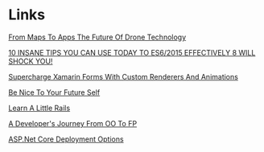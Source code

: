 Links
====

[From Maps To Apps The Future Of Drone Technology](http://www.slideshare.net/godfreynolan/from-maps-to-apps-the-future-of-drone-technology)

[10 INSANE TIPS YOU CAN USE TODAY TO ES6/2015 EFFECTIVELY
8 WILL SHOCK YOU!](http://briangenisio.com/effective-es6/#/)

[Supercharge Xamarin Forms With Custom Renderers And Animations](http://www.slideshare.net/TomWalker3/supercharge-xamarin-forms-with-custom-renderers-and-animations)

[Be Nice To Your Future Self](https://github.com/jefferythomas/BeNiceToYourFutureSelf)

[Learn A Little Rails](https://speakerdeck.com/crebma/learn-a-little-rails)

[A Developer's Journey From OO To FP](https://github.com/reidev275/Presentations/blob/master/A-Developers-Journey/README.md)

[ASP.Net Core Deployment Options](http://www.slideshare.net/KenCenerelli/aspnet-core-deployment-options)